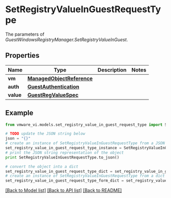 # SetRegistryValueInGuestRequestType

The parameters of *GuestWindowsRegistryManager.SetRegistryValueInGuest*. 

## Properties
Name | Type | Description | Notes
------------ | ------------- | ------------- | -------------
**vm** | [**ManagedObjectReference**](ManagedObjectReference.md) |  | 
**auth** | [**GuestAuthentication**](GuestAuthentication.md) |  | 
**value** | [**GuestRegValueSpec**](GuestRegValueSpec.md) |  | 

## Example

```python
from vmware_vi.models.set_registry_value_in_guest_request_type import SetRegistryValueInGuestRequestType

# TODO update the JSON string below
json = "{}"
# create an instance of SetRegistryValueInGuestRequestType from a JSON string
set_registry_value_in_guest_request_type_instance = SetRegistryValueInGuestRequestType.from_json(json)
# print the JSON string representation of the object
print SetRegistryValueInGuestRequestType.to_json()

# convert the object into a dict
set_registry_value_in_guest_request_type_dict = set_registry_value_in_guest_request_type_instance.to_dict()
# create an instance of SetRegistryValueInGuestRequestType from a dict
set_registry_value_in_guest_request_type_form_dict = set_registry_value_in_guest_request_type.from_dict(set_registry_value_in_guest_request_type_dict)
```
[[Back to Model list]](../README.md#documentation-for-models) [[Back to API list]](../README.md#documentation-for-api-endpoints) [[Back to README]](../README.md)


